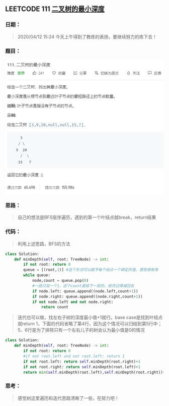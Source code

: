 ## LEETCODE 111 [二叉树的最小深度](https://leetcode-cn.com/problems/minimum-depth-of-binary-tree/)

### 日期：

> 2020/04/12 15:24 今天上午得到了教练的表扬，要继续努力的练下去！

### 题目：

![text](https://github.com/zjuzhfbloodz/LeetCode/blob/master/questions/0111.png?raw=true)

### 思路：

> 自己的想法是BFS层序遍历，遇到的第一个叶结点就break，return结果
### 代码：

> 利用上述思路，BFS的方法

```python
class Solution:
    def minDepth(self, root: TreeNode) -> int:
        if not root: return 0
        queue = [(root,1)] #这个形式可以赋予每个结点一个绑定的值，感觉很有用
        while queue:
            node,count = queue.pop(0)
            #一层只加一个1，这个count是给下一层的，给完记得减回去
            if node.left: queue.append((node.left,count+1))
            if node.right: queue.append((node.right,count+1))
            if not node.left and not node.right:
                return count
```
>  迭代也可以做，找左右子树的深度最小值+1就行。base case是找到叶结点就return 1，下面的代码省略了第4行，因为这个情况可以归结到第5行中；5、6行是为了排除只有一个左右儿子的树会认为最小值是0的情况
```python
class Solution:
    def minDepth(self, root: TreeNode) -> int:
        if not root: return 0
        #if not root.left and not root.left: return 1
        if not root.left: return self.minDepth(root.right)+1
        if not root.right: return self.minDepth(root.left)+1
        return min(self.minDepth(root.left),self.minDepth(root.right))+1
```

### 思考：

> 感觉树这里遍历和迭代思路清晰了一些，在努力吧！
